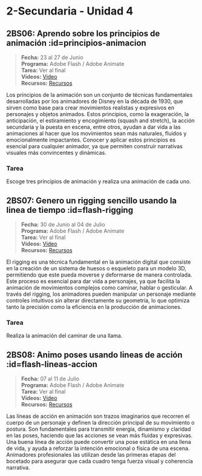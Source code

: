 # 2-Secundaria - Unidad 4

## 2BS06: Aprendo sobre los principios de animación :id=principios-animacion

> <i class="bi bi-calendar"></i> **Fecha:** 23 al 27 de Junio<br><i class="bi bi-window-desktop"></i> **Programa:** Adobe Flash / Adobe Animate <br><i class="bi bi-calendar-check"></i> **Tarea:** Ver al final<br><i class="bi bi-play-btn"></i> **Videos:** [Video](https://www.youtube.com/watch?v=aMZIkbc5phs)<br><i class="bi bi-briefcase"></i> **Recursos:** [Recursos](https://drive.google.com/drive/folders/1JwTqjosoVEP21Pe63xg7g-G1pPczXET8?usp=sharing)

Los principios de la animación son un conjunto de técnicas fundamentales desarrolladas por los animadores de Disney en la década de 1930, que sirven como base para crear movimientos realistas y expresivos en personajes y objetos animados. Estos principios, como la exageración, la anticipación, el estiramiento y encogimiento (squash and stretch), la acción secundaria y la puesta en escena, entre otros, ayudan a dar vida a las animaciones al hacer que los movimientos sean más naturales, fluidos y emocionalmente impactantes. Conocer y aplicar estos principios es esencial para cualquier animador, ya que permiten construir narrativas visuales más convincentes y dinámicas.

### Tarea

Escoge tres principios de animación y realiza una animación de cada uno.

## 2BS07: Genero un rigging sencillo usando la linea de tiempo :id=flash-rigging

> <i class="bi bi-calendar"></i> **Fecha:** 30 de Junio al 04 de Julio<br><i class="bi bi-window-desktop"></i> **Programa:** Adobe Flash / Adobe Animate <br><i class="bi bi-calendar-check"></i> **Tarea:** Ver al final<br><i class="bi bi-play-btn"></i> **Videos:** [Video](https://www.youtube.com/watch?v=oVQ6k7iTDPk)<br><i class="bi bi-briefcase"></i> **Recursos:** [Recursos](https://drive.google.com/drive/folders/1JwTqjosoVEP21Pe63xg7g-G1pPczXET8?usp=sharing)

El rigging es una técnica fundamental en la animación digital que consiste en la creación de un sistema de huesos o esqueleto para un modelo 3D, permitiendo que este pueda moverse y deformarse de manera controlada. Este proceso es esencial para dar vida a personajes, ya que facilita la animación de movimientos complejos como caminar, hablar o gesticular. A través del rigging, los animadores pueden manipular un personaje mediante controles intuitivos sin alterar directamente su geometría, lo que optimiza tanto la precisión como la eficiencia en la producción de animaciones.

### Tarea

Realiza la animación del caminar de una llama. 

<div class="currentTheme">

## 2BS08: Animo poses usando lineas de acción  :id=flash-lineas-accion

> <i class="bi bi-calendar"></i> **Fecha:** 07 al 11 de Julio<br><i class="bi bi-window-desktop"></i> **Programa:** Adobe Flash / Adobe Animate <br><i class="bi bi-calendar-check"></i> **Tarea:** Ver al final<br><i class="bi bi-play-btn"></i> **Videos:** [Video](https://www.youtube.com/watch?v=rUQ40aOLXd4)<br><i class="bi bi-briefcase"></i> **Recursos:** [Recursos](https://drive.google.com/drive/folders/1JwTqjosoVEP21Pe63xg7g-G1pPczXET8?usp=sharing)

Las líneas de acción en animación son trazos imaginarios que recorren el cuerpo de un personaje y definen la dirección principal de su movimiento o postura. Son fundamentales para transmitir energía, dinamismo y claridad en las poses, haciendo que las acciones se vean más fluidas y expresivas. Una buena línea de acción puede convertir una pose estática en una llena de vida, y ayuda a reforzar la intención emocional o física de una escena. Animadores profesionales las utilizan desde las primeras etapas del bocetado para asegurar que cada cuadro tenga fuerza visual y coherencia narrativa.

</div>